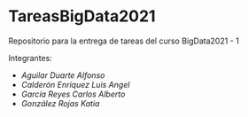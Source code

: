# TareasBigData2021
Repositorio para la entrega de tareas del curso BigData2021 - 1


Integrantes:
*   *Aguilar Duarte Alfonso*
*   *Calderón Enríquez Luis Angel*
*   *García Reyes Carlos Alberto*
*   *González Rojas Katia*
